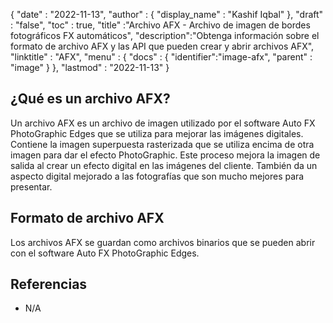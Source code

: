 {
  "date" : "2022-11-13",
  "author" : {
    "display_name" : "Kashif Iqbal"
},
  "draft" : "false",
  "toc" : true,
  "title" :"Archivo AFX - Archivo de imagen de bordes fotográficos FX automáticos",
  "description":"Obtenga información sobre el formato de archivo AFX y las API que pueden crear y abrir archivos AFX",
  "linktitle" : "AFX",
  "menu" : {
    "docs" : {
      "identifier":"image-afx",
      "parent" : "image"
}
},
  "lastmod" : "2022-11-13"
}

## ¿Qué es un archivo AFX?

Un archivo AFX es un archivo de imagen utilizado por el software Auto FX PhotoGraphic Edges que se utiliza para mejorar las imágenes digitales. Contiene la imagen superpuesta rasterizada que se utiliza encima de otra imagen para dar el efecto PhotoGraphic. Este proceso mejora la imagen de salida al crear un efecto digital en las imágenes del cliente. También da un aspecto digital mejorado a las fotografías que son mucho mejores para presentar.

## Formato de archivo AFX

Los archivos AFX se guardan como archivos binarios que se pueden abrir con el software Auto FX PhotoGraphic Edges.

## Referencias

* N/A

